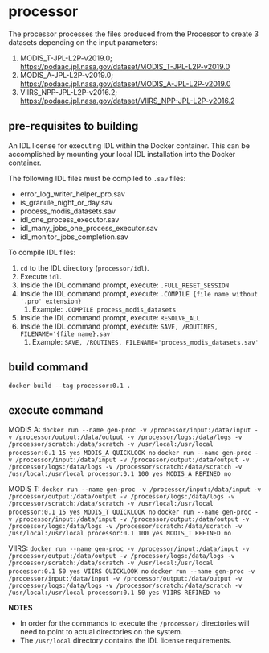 # processor

The processor processes the files produced from the Processor to create 3 datasets depending on the input parameters: 
1. MODIS_T-JPL-L2P-v2019.0;	https://podaac.jpl.nasa.gov/dataset/MODIS_T-JPL-L2P-v2019.0
2. MODIS_A-JPL-L2P-v2019.0;	https://podaac.jpl.nasa.gov/dataset/MODIS_A-JPL-L2P-v2019.0
3. VIIRS_NPP-JPL-L2P-v2016.2; https://podaac.jpl.nasa.gov/dataset/VIIRS_NPP-JPL-L2P-v2016.2

## pre-requisites to building

An IDL license for executing IDL within the Docker container. This can be accomplished by mounting your local IDL installation into the Docker container.

The following IDL files must be compiled to `.sav` files:
- error_log_writer_helper_pro.sav
- is_granule_night_or_day.sav
- process_modis_datasets.sav
- idl_one_process_executor.sav
- idl_many_jobs_one_process_executor.sav
- idl_monitor_jobs_completion.sav

To compile IDL files:
1. `cd` to the IDL directory (`processor/idl`).
2. Execute `idl`.
3. Inside the IDL command prompt, execute: `.FULL_RESET_SESSION`
4. Inside the IDL command prompt, execute: `.COMPILE {file name without '.pro' extension}` 
    1. Example: `.COMPILE process_modis_datasets`
5. Inside the IDL command prompt, execute: `RESOLVE_ALL`
6. Inside the IDL command prompt, execute: `SAVE, /ROUTINES, FILENAME='{file name}.sav'`
    1. Example: `SAVE, /ROUTINES, FILENAME='process_modis_datasets.sav'`

## build command

`docker build --tag processor:0.1 . `

## execute command

MODIS A: 
`docker run --name gen-proc -v /processor/input:/data/input -v /processor/output:/data/output -v /processor/logs:/data/logs -v /processor/scratch:/data/scratch -v /usr/local:/usr/local processor:0.1 15 yes MODIS_A QUICKLOOK no`
`docker run --name gen-proc -v /processor/input:/data/input -v /processor/output:/data/output -v /processor/logs:/data/logs -v /processor/scratch:/data/scratch -v /usr/local:/usr/local processor:0.1 100 yes MODIS_A REFINED no`

MODIS T: 
`docker run --name gen-proc -v /processor/input:/data/input -v /processor/output:/data/output -v /processor/logs:/data/logs -v /processor/scratch:/data/scratch -v /usr/local:/usr/local processor:0.1 15 yes MODIS_T QUICKLOOK no`
`docker run --name gen-proc -v /processor/input:/data/input -v /processor/output:/data/output -v /processor/logs:/data/logs -v /processor/scratch:/data/scratch -v /usr/local:/usr/local processor:0.1 100 yes MODIS_T REFINED no`

VIIRS: 
`docker run --name gen-proc -v /processor/input:/data/input -v /processor/output:/data/output -v /processor/logs:/data/logs -v /processor/scratch:/data/scratch -v /usr/local:/usr/local processor:0.1 50 yes VIIRS QUICKLOOK no`
`docker run --name gen-proc -v /processor/input:/data/input -v /processor/output:/data/output -v /processor/logs:/data/logs -v /processor/scratch:/data/scratch -v /usr/local:/usr/local processor:0.1 50 yes VIIRS REFINED no`

**NOTES**
- In order for the commands to execute the `/processor/` directories will need to point to actual directories on the system.
- The `/usr/local` directory contains the IDL license requirements.